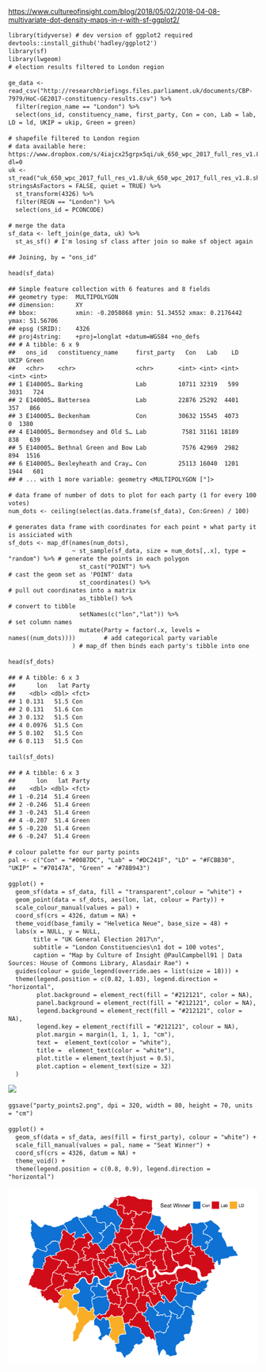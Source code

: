 <https://www.cultureofinsight.com/blog/2018/05/02/2018-04-08-multivariate-dot-density-maps-in-r-with-sf-ggplot2/>

    library(tidyverse) # dev version of ggplot2 required devtools::install_github('hadley/ggplot2')
    library(sf)
    library(lwgeom)
    # election results filtered to London region
    
    ge_data <- read_csv("http://researchbriefings.files.parliament.uk/documents/CBP-7979/HoC-GE2017-constituency-results.csv") %>% 
      filter(region_name == "London") %>% 
      select(ons_id, constituency_name, first_party, Con = con, Lab = lab, LD = ld, UKIP = ukip, Green = green)

    # shapefile filtered to London region
    # data available here: https://www.dropbox.com/s/4iajcx25grpx5qi/uk_650_wpc_2017_full_res_v1.8.zip?dl=0
    uk <- st_read("uk_650_wpc_2017_full_res_v1.8/uk_650_wpc_2017_full_res_v1.8.shp", stringsAsFactors = FALSE, quiet = TRUE) %>% 
      st_transform(4326) %>% 
      filter(REGN == "London") %>% 
      select(ons_id = PCONCODE)

    # merge the data
    sf_data <- left_join(ge_data, uk) %>% 
      st_as_sf() # I'm losing sf class after join so make sf object again

    ## Joining, by = "ons_id"

    head(sf_data)

    ## Simple feature collection with 6 features and 8 fields
    ## geometry type:  MULTIPOLYGON
    ## dimension:      XY
    ## bbox:           xmin: -0.2050868 ymin: 51.34552 xmax: 0.2176442 ymax: 51.56706
    ## epsg (SRID):    4326
    ## proj4string:    +proj=longlat +datum=WGS84 +no_defs
    ## # A tibble: 6 x 9
    ##   ons_id   constituency_name     first_party   Con   Lab    LD  UKIP Green
    ##   <chr>    <chr>                 <chr>       <int> <int> <int> <int> <int>
    ## 1 E140005… Barking               Lab         10711 32319   599  3031   724
    ## 2 E140005… Battersea             Lab         22876 25292  4401   357   866
    ## 3 E140005… Beckenham             Con         30632 15545  4073     0  1380
    ## 4 E140005… Bermondsey and Old S… Lab          7581 31161 18189   838   639
    ## 5 E140005… Bethnal Green and Bow Lab          7576 42969  2982   894  1516
    ## 6 E140005… Bexleyheath and Cray… Con         25113 16040  1201  1944   601
    ## # ... with 1 more variable: geometry <MULTIPOLYGON [°]>

    # data frame of number of dots to plot for each party (1 for every 100 votes)
    num_dots <- ceiling(select(as.data.frame(sf_data), Con:Green) / 100)

    # generates data frame with coordinates for each point + what party it is assiciated with
    sf_dots <- map_df(names(num_dots), 
                      ~ st_sample(sf_data, size = num_dots[,.x], type = "random") %>% # generate the points in each polygon
                        st_cast("POINT") %>%                                          # cast the geom set as 'POINT' data
                        st_coordinates() %>%                                          # pull out coordinates into a matrix
                        as_tibble() %>%                                               # convert to tibble
                        setNames(c("lon","lat")) %>%                                  # set column names
                        mutate(Party = factor(.x, levels = names((num_dots))))        # add categorical party variable
                      ) # map_df then binds each party's tibble into one

    head(sf_dots)

    ## # A tibble: 6 x 3
    ##      lon   lat Party
    ##    <dbl> <dbl> <fct>
    ## 1 0.131   51.5 Con  
    ## 2 0.131   51.6 Con  
    ## 3 0.132   51.5 Con  
    ## 4 0.0976  51.5 Con  
    ## 5 0.102   51.5 Con  
    ## 6 0.113   51.5 Con

    tail(sf_dots)

    ## # A tibble: 6 x 3
    ##      lon   lat Party
    ##    <dbl> <dbl> <fct>
    ## 1 -0.214  51.4 Green
    ## 2 -0.246  51.4 Green
    ## 3 -0.243  51.4 Green
    ## 4 -0.207  51.4 Green
    ## 5 -0.220  51.4 Green
    ## 6 -0.247  51.4 Green

    # colour palette for our party points
    pal <- c("Con" = "#0087DC", "Lab" = "#DC241F", "LD" = "#FCBB30", "UKIP" = "#70147A", "Green" = "#78B943")

    ggplot() +
      geom_sf(data = sf_data, fill = "transparent",colour = "white") +
      geom_point(data = sf_dots, aes(lon, lat, colour = Party)) +
      scale_colour_manual(values = pal) +
      coord_sf(crs = 4326, datum = NA) +
      theme_void(base_family = "Helvetica Neue", base_size = 48) +
      labs(x = NULL, y = NULL,
           title = "UK General Election 2017\n",
           subtitle = "London Constituencies\n1 dot = 100 votes",
           caption = "Map by Culture of Insight @PaulCampbell91 | Data Sources: House of Commons Library, Alasdair Rae") +
      guides(colour = guide_legend(override.aes = list(size = 18))) +
      theme(legend.position = c(0.82, 1.03), legend.direction = "horizontal",
            plot.background = element_rect(fill = "#212121", color = NA), 
            panel.background = element_rect(fill = "#212121", color = NA),
            legend.background = element_rect(fill = "#212121", color = NA),
            legend.key = element_rect(fill = "#212121", colour = NA),
            plot.margin = margin(1, 1, 1, 1, "cm"),
            text =  element_text(color = "white"),
            title =  element_text(color = "white"),
            plot.title = element_text(hjust = 0.5),
            plot.caption = element_text(size = 32)
      )

![](Other_Work_files/figure-markdown_strict/party_points.png)

    ggsave("party_points2.png", dpi = 320, width = 80, height = 70, units = "cm")

    ggplot() +
      geom_sf(data = sf_data, aes(fill = first_party), colour = "white") +
      scale_fill_manual(values = pal, name = "Seat Winner") +
      coord_sf(crs = 4326, datum = NA) +
      theme_void() +
      theme(legend.position = c(0.8, 0.9), legend.direction = "horizontal")

![](Other_Work_files/figure-markdown_strict/unnamed-chunk-4-1.png)
